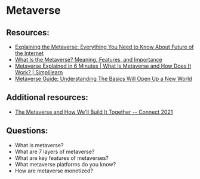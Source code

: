 # Metaverse

## Resources:
* [Explaining the Metaverse: Everything You Need to Know About Future of the Internet](https://www.youtube.com/watch?v=7DEVfUk2zCk)
* [What Is the Metaverse? Meaning, Features, and Importance](https://www.spiceworks.com/tech/artificial-intelligence/articles/what-is-metaverse/)
* [Metaverse Explained in 6 Minutes | What Is Metaverse and How Does It Work? | Simplilearn](https://www.youtube.com/watch?v=6dYVFSZcXb0)
* [Metaverse Guide; Understanding The Basics Will Open Up a New World](https://metamandrill.com/metaverse/)


## Additional resources:
* [The Metaverse and How We'll Build It Together -- Connect 2021](https://www.youtube.com/watch?v=Uvufun6xer8)

## Questions:
* What is metaverse?
* What are 7 layers of metaverse?
* What are key features of metaverses?
* What metaverse platforms do you know?
* How are metaverse monetized?

 
